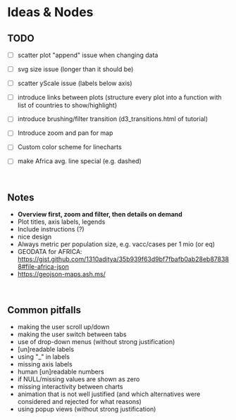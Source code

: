 # Ideas & Nodes

## TODO
- [ ] scatter plot "append" issue when changing data
- [ ] svg size issue (longer than it should be)
- [ ] scatter yScale issue (labels below axis)
- [ ] introduce links between plots (structure every plot into a function with list of countries to show/highlight)
- [ ] introduce brushing/filter transition (d3_transitions.html of tutorial)
- [ ] Introduce zoom and pan for map
- [ ] Custom color scheme for linecharts
- [ ] make Africa avg. line special (e.g. dashed)


</br>

## Notes
- **Overview first, zoom and filter, then details on demand**
- Plot titles, axis labels, legends
- Include instructions  (?)
- nice design
- Always metric per population size, e.g. vacc/cases per 1 mio (or eq)
- GEODATA for AFRICA: https://gist.github.com/1310aditya/35b939f63d9bf7fbafb0ab28eb878388#file-africa-json
- https://geojson-maps.ash.ms/


</br>

## Common pitfalls
- making the user scroll up/down
- making the user switch between tabs
- use of drop-down menus (without strong justification)
- [un]readable labels
- using "_" in labels
- missing axis labels
- human [un]readable numbers
- if NULL/missing values are shown as zero
- missing interactivity between charts
- animation that is not well justified (and which alternatives were considered and rejected for what reasons)
- using popup views (without strong justification)

